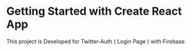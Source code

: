 # Getting Started with Create React App

This project is Developed for Twitter-Auth ( Login Page ) with Firebase
